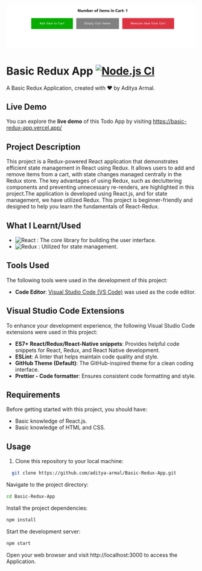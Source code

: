 ![Basic-Redux-App](./Banner.PNG)

# Basic Redux App [![Node.js CI](https://github.com/Aditya-Armal/Basic-Redux-App/actions/workflows/main.yml/badge.svg?branch=main)](https://github.com/Aditya-Armal/Basic-Redux-App/actions/workflows/main.yml)

A Basic Redux Application, created with ❤️ by Aditya Armal.

## Live Demo
You can explore the **live demo** of this Todo App by visiting https://basic-redux-app.vercel.app/

## Project Description

This project is a Redux-powered React application that demonstrates efficient state management in React using Redux. It allows users to add and remove items from a cart, with state changes managed centrally in the Redux store. The key advantages of using Redux, such as decluttering components and preventing unnecessary re-renders, are highlighted in this project.The application is developed using React.js, and for state management, we have utilized Redux. This project is beginner-friendly and designed to help you learn the fundamentals of React-Redux.

## What I Learnt/Used

- ![React](https://img.shields.io/badge/react-%2320232a.svg?style=for-the-badge&logo=react&logoColor=%2361DAFB) : The core library for building the user interface.
- ![Redux](https://img.shields.io/badge/redux-%23593d88.svg?style=for-the-badge&logo=redux&logoColor=white) : Utilized for state management.

## Tools Used

The following tools were used in the development of this project:

- **Code Editor**: [Visual Studio Code (VS Code)](https://code.visualstudio.com/) was used as the code editor.

## Visual Studio Code Extensions

To enhance your development experience, the following Visual Studio Code extensions were used in this project:

- **ES7+ React/Redux/React-Native snippets**: Provides helpful code snippets for React, Redux, and React Native development.
- **ESLint**: A linter that helps maintain code quality and style.
- **GitHub Theme (Default)**: The GitHub-inspired theme for a clean coding interface.
- **Prettier - Code formatter**: Ensures consistent code formatting and style.

## Requirements

Before getting started with this project, you should have:

- Basic knowledge of React.js.
- Basic knowledge of HTML and CSS.

## Usage

1. Clone this repository to your local machine:

```bash
  git clone https://github.com/aditya-armal/Basic-Redux-App.git
```
Navigate to the project directory:

```bash
cd Basic-Redux-App
```
Install the project dependencies:

```bash
npm install
```
Start the development server:

```bash
npm start
```
Open your web browser and visit http://localhost:3000 to access the Application.
